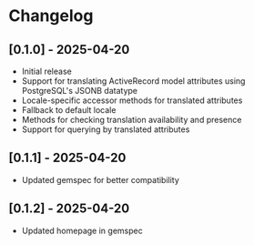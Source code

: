 # Changelog

## [0.1.0] - 2025-04-20

- Initial release
- Support for translating ActiveRecord model attributes using PostgreSQL's JSONB datatype
- Locale-specific accessor methods for translated attributes
- Fallback to default locale
- Methods for checking translation availability and presence
- Support for querying by translated attributes

## [0.1.1] - 2025-04-20
- Updated gemspec for better compatibility

## [0.1.2] - 2025-04-20
- Updated homepage in gemspec
